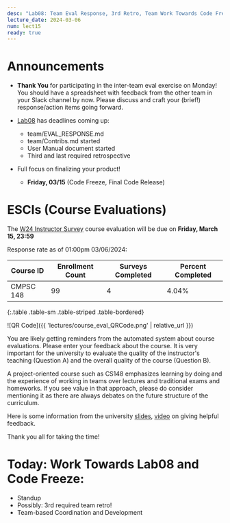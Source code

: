 ```yaml
---
desc: "Lab08: Team Eval Response, 3rd Retro, Team Work Towards Code Freeze"
lecture_date: 2024-03-06
num: lect15
ready: true
---
```


# Announcements
* **Thank You** for participating in the inter-team eval exercise on Monday! You should have a spreadsheet with feedback from the other team in your Slack channel by now. Please discuss and craft your (brief!) response/action items going forward.  

* [Lab08](https://ucsb-cs148.github.io/w23/lab/lab08/) has deadlines coming up: 
    * team/EVAL_RESPONSE.md 
    * team/Contribs.md started
    * User Manual document started
    * Third and last required retrospective 

* Full focus on finalizing your product! 
    * **Friday, 03/15** (Code Freeze, Final Code Release)


# ESCIs (Course Evaluations)

The [W24 Instructor Survey](https://go.blueja.io/4eHwHHUUPkihvYvuwCX0xQ) course evaluation will be due on **Friday, March 15, 23:59**

Response rate as of 01:00pm 03/06/2024:

| Course ID |	Enrollment Count	|Surveys Completed	|Percent Completed|
|-|-|-|-|
| CMPSC 148 	| 99	| 4 |	4.04% |
{:.table .table-sm .table-striped .table-bordered}

![QR Code]({{ 'lectures/course_eval_QRCode.png' | relative_url }})

You are likely getting reminders from the automated system about course evaluations. Please enter your feedback about the course.  It is very important for the university to evaluate the quality of the instructor's teaching (Question A) and the overall quality of the course (Question B). 

A project-oriented course such as CS148 emphasizes learning by doing and the experience of working in teams over lectures and traditional exams and homeworks. If you see value in that approach, please do consider mentioning it as there are always debates on the future structure of the curriculum.  

Here is some information from the university [slides](https://docs.google.com/presentation/d/1f-HbQTHngmb9qk92SvPyKSrzToC0B04W4wKCB3FRsFA/edit?usp=sharing), [video](https://gauchocast.hosted.panopto.com/Panopto/Pages/Viewer.aspx?id=3ac7b37e-20a3-44c4-8cb7-b09201873ec3) on giving helpful feedback. 

Thank you all for taking the time!  


# Today: Work Towards Lab08 and Code Freeze: 

* Standup 
* Possibly: 3rd required team retro! 
* Team-based Coordination and Development









